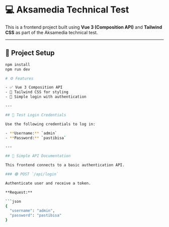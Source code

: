 # 💻 Aksamedia Technical Test

This is a frontend project built using **Vue 3 (Composition API)** and **Tailwind CSS** as part of the Aksamedia technical test.

---

## 🚀 Project Setup

```bash
npm install
npm run dev

# ⚙️ Features

- ✅ Vue 3 Composition API  
- 🎨 Tailwind CSS for styling  
- 🔐 Simple login with authentication  

---

## 🔐 Test Login Credentials

Use the following credentials to log in:

- **Username:** `admin`  
- **Password:** `pastibisa`

---

## 📡 Simple API Documentation

This frontend connects to a basic authentication API.

### 🟢 POST `/api/login`

Authenticate user and receive a token.

**Request:**

```json
{
  "username": "admin",
  "password": "pastibisa"
}
